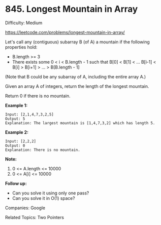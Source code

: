 # 845. Longest Mountain in Array

Difficulty: Medium

https://leetcode.com/problems/longest-mountain-in-array/

Let's call any (contiguous) subarray B (of A) a mountain if the following properties hold:

* B.length >= 3
* There exists some 0 < i < B.length - 1 such that B[0] < B[1] < ... B[i-1] < B[i] > B[i+1] > ... > B[B.length - 1]

(Note that B could be any subarray of A, including the entire array A.)

Given an array A of integers, return the length of the longest mountain. 

Return 0 if there is no mountain.

**Example 1:**
```
Input: [2,1,4,7,3,2,5]
Output: 5
Explanation: The largest mountain is [1,4,7,3,2] which has length 5.
```
**Example 2:**
```
Input: [2,2,2]
Output: 0
Explanation: There is no mountain.
```
**Note:**

1. 0 <= A.length <= 10000
2. 0 <= A[i] <= 10000

**Follow up:**

* Can you solve it using only one pass?
* Can you solve it in O(1) space?

Companies: Google

Related Topics: Two Pointers
